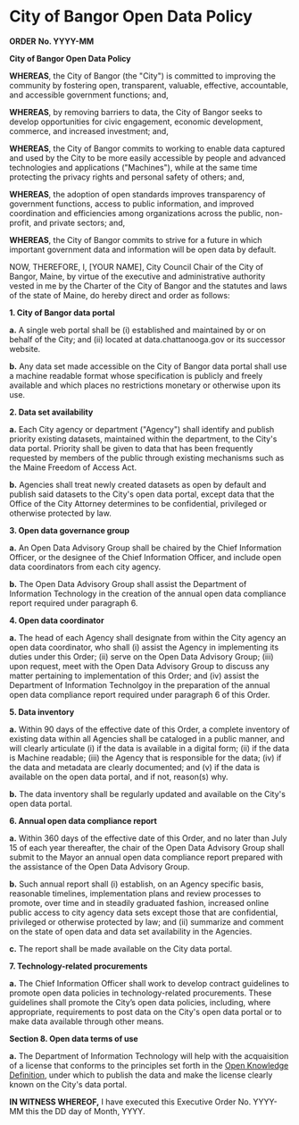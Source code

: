 # City of Bangor Open Data Policy

**ORDER**
**No. YYYY-MM**


**City of Bangor Open Data Policy**


**WHEREAS**, the City of Bangor (the "City") is committed to improving the community by fostering open, transparent, valuable, effective, accountable, and accessible government functions; and,

**WHEREAS**, by removing barriers to data, the City of Bangor seeks to develop opportunities for civic engagement, economic development, commerce, and increased investment; and,

**WHEREAS**, the City of Bangor commits to working to enable data captured and used by the City to be more easily accessible by people and advanced technologies and applications ("Machines"), while at the same time protecting the privacy rights and personal safety of others; and,

**WHEREAS**, the adoption of open standards improves transparency of government functions, access to public information, and improved coordination and efficiencies among organizations across the public, non-profit, and private sectors; and,

**WHEREAS**, the City of Bangor commits to strive for a future in which important government data and information will be open data by default.

NOW, THEREFORE, I, [YOUR NAME], City Council Chair of the City of Bangor, Maine, by virtue of the executive and administrative authority vested in me by the Charter of the City of Bangor and the statutes and laws of the state of Maine, do hereby direct and order as follows:

**1. City of Bangor data portal**

**a.** A single web portal shall be (i) established and maintained by or on behalf of the City; and (ii) located at data.chattanooga.gov or its successor website.

**b.** Any data set made accessible on the City of Bangor data portal shall use a machine readable format whose specification is publicly and freely available and which places no restrictions monetary or otherwise upon its use.


**2. Data set availability**

**a.** Each City agency or department ("Agency") shall identify and publish priority existing datasets, maintained within the department, to the City's data portal. Priority shall be given to data that has been frequently requested by members of the public through existing mechanisms such as the Maine Freedom of Access Act.

**b.** Agencies shall treat newly created datasets as open by default and publish said datasets to the City's open data portal, except data that the Office of the City Attorney determines to be confidential, privileged or otherwise protected by law.

**3. Open data governance group**

**a.** An Open Data Advisory Group shall be chaired by the Chief Information Officer, or the designee of the Chief Information Officer, and include open data coordinators from each city agency.

**b.** The Open Data Advisory Group shall assist the Department of Information Technology in the creation of the annual open data compliance report required under paragraph 6.

**4. Open data coordinator**

**a.** The head of each Agency shall designate from within the City agency an open data coordinator, who shall (i) assist the Agency in implementing its duties under this Order; (ii) serve on the Open Data Advisory Group; (iii) upon request, meet with the Open Data Advisory Group to discuss any matter pertaining to implementation of this Order; and (iv) assist the Department of Information Technolgoy in the preparation of the annual open data compliance report required under paragraph 6 of this Order.  

**5. Data inventory**

**a.** Within 90 days of the effective date of this Order, a complete inventory of existing data within all Agencies shall be cataloged in a public manner, and will clearly articulate (i) if the data is available in a digital form; (ii) if the data is Machine readable; (iii) the Agency that is responsible for the data; (iv) if the data and metadata are clearly documented; and (v) if the data is available on the open data portal, and if not, reason(s) why.

**b.** The data inventory shall be regularly updated and available on the City's open data portal.

**6. Annual open data compliance report**

**a.** Within 360 days of the effective date of this Order, and no later than July 15 of each year thereafter, the chair of the Open Data Advisory Group shall submit to the Mayor an annual open data compliance report prepared with the assistance of the Open Data Advisory Group.

**b.** Such annual report shall (i) establish, on an Agency specific basis, reasonable timelines, implementation plans and review processes to promote, over time and in steadily graduated fashion, increased online public access to city agency data sets except those that are confidential, privileged or otherwise protected by law; and (ii) summarize and comment on the state of open data and data set availability in the Agencies.

**c.** The report shall be made available on the City data portal.

**7. Technology-related procurements**

**a.** The Chief Information Officer shall work to develop contract guidelines to promote open data policies in technology-related procurements.  These guidelines shall promote the City’s open data policies, including, where appropriate, requirements to post data on the City's open data portal or to make data available through other means.

**Section 8. Open data terms of use**

**a.** The Department of Information Technology will help with the acquaisition of a license that conforms to the principles set forth in the [Open Knowledge Definition](http://opendefinition.org/od/), under which to publish the data and make the license clearly known on the City's data portal.

**IN WITNESS WHEREOF,** I have executed this Executive Order No. YYYY-MM this the DD day of Month, YYYY.
